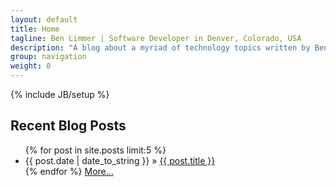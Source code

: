 ```yaml
---
layout: default
title: Home
tagline: Ben Limmer | Software Developer in Denver, Colorado, USA
description: "A blog about a myriad of technology topics written by Ben Limmer, software developer in Denver, Colorado, USA."
group: navigation
weight: 0
---
```

{% include JB/setup %}

<h2>Recent Blog Posts</h2>
<ul class="posts">
  {% for post in site.posts limit:5 %}
    <li><span>{{ post.date | date_to_string }}</span> &raquo; <a href="{{ BASE_PATH }}{{ post.url }}">{{ post.title }}</a></li>
  {% endfor %}
  <a href="{{site.url}}/archive.html">More...</a>
</ul>
